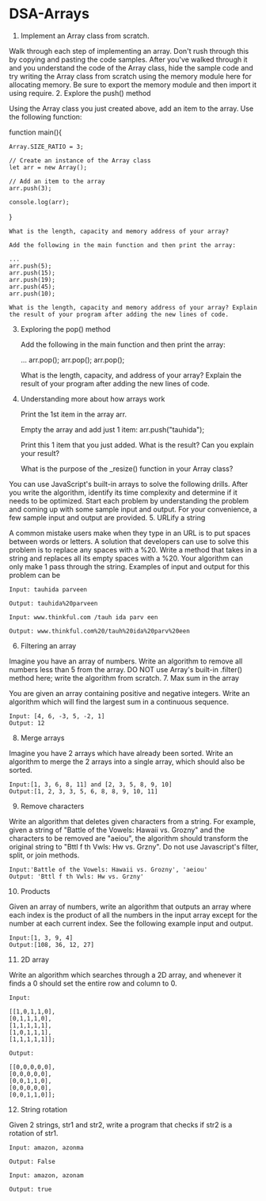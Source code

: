 # DSA-Arrays

1. Implement an Array class from scratch.

Walk through each step of implementing an array. Don't rush through this by copying and pasting the code samples. After you've walked through it and you understand the code of the Array class, hide the sample code and try writing the Array class from scratch using the memory module here for allocating memory.
Be sure to export the memory module and then import it using require.
2. Explore the push() method

Using the Array class you just created above, add an item to the array. Use the following function:

function main(){

    Array.SIZE_RATIO = 3;

    // Create an instance of the Array class
    let arr = new Array();

    // Add an item to the array
    arr.push(3);

    console.log(arr);
}

    What is the length, capacity and memory address of your array?

    Add the following in the main function and then print the array:

    ...
    arr.push(5);
    arr.push(15);
    arr.push(19);
    arr.push(45);
    arr.push(10);

    What is the length, capacity and memory address of your array? Explain the result of your program after adding the new lines of code.

3. Exploring the pop() method

    Add the following in the main function and then print the array:

      ...
      arr.pop();
      arr.pop();
      arr.pop();

    What is the length, capacity, and address of your array? Explain the result of your program after adding the new lines of code.

4. Understanding more about how arrays work

    Print the 1st item in the array arr.

    Empty the array and add just 1 item: arr.push("tauhida");

    Print this 1 item that you just added. What is the result? Can you explain your result?

    What is the purpose of the _resize() function in your Array class?

You can use JavaScript's built-in arrays to solve the following drills. After you write the algorithm, identify its time complexity and determine if it needs to be optimized. Start each problem by understanding the problem and coming up with some sample input and output. For your convenience, a few sample input and output are provided.
5. URLify a string

A common mistake users make when they type in an URL is to put spaces between words or letters. A solution that developers can use to solve this problem is to replace any spaces with a %20. Write a method that takes in a string and replaces all its empty spaces with a %20. Your algorithm can only make 1 pass through the string. Examples of input and output for this problem can be

    Input: tauhida parveen

    Output: tauhida%20parveen

    Input: www.thinkful.com /tauh ida parv een

    Output: www.thinkful.com%20/tauh%20ida%20parv%20een

6. Filtering an array

Imagine you have an array of numbers. Write an algorithm to remove all numbers less than 5 from the array. DO NOT use Array's built-in .filter() method here; write the algorithm from scratch.
7. Max sum in the array

You are given an array containing positive and negative integers. Write an algorithm which will find the largest sum in a continuous sequence.

    Input: [4, 6, -3, 5, -2, 1]
    Output: 12

8. Merge arrays

Imagine you have 2 arrays which have already been sorted. Write an algorithm to merge the 2 arrays into a single array, which should also be sorted.

    Input:[1, 3, 6, 8, 11] and [2, 3, 5, 8, 9, 10]
    Output:[1, 2, 3, 3, 5, 6, 8, 8, 9, 10, 11]

9. Remove characters

Write an algorithm that deletes given characters from a string. For example, given a string of "Battle of the Vowels: Hawaii vs. Grozny" and the characters to be removed are "aeiou", the algorithm should transform the original string to "Bttl f th Vwls: Hw vs. Grzny". Do not use Javascript's filter, split, or join methods.

    Input:'Battle of the Vowels: Hawaii vs. Grozny', 'aeiou'
    Output: 'Bttl f th Vwls: Hw vs. Grzny'

10. Products

Given an array of numbers, write an algorithm that outputs an array where each index is the product of all the numbers in the input array except for the number at each current index. See the following example input and output.

    Input:[1, 3, 9, 4]
    Output:[108, 36, 12, 27]

11. 2D array

Write an algorithm which searches through a 2D array, and whenever it finds a 0 should set the entire row and column to 0.

    Input:

    [[1,0,1,1,0],
    [0,1,1,1,0],
    [1,1,1,1,1],
    [1,0,1,1,1],
    [1,1,1,1,1]];

    Output:

    [[0,0,0,0,0],
    [0,0,0,0,0],
    [0,0,1,1,0],
    [0,0,0,0,0],
    [0,0,1,1,0]];

12. String rotation

Given 2 strings, str1 and str2, write a program that checks if str2 is a rotation of str1.

    Input: amazon, azonma

    Output: False

    Input: amazon, azonam

    Output: true
